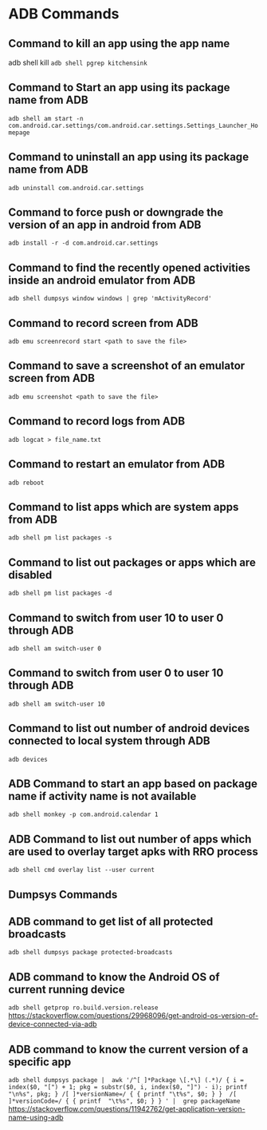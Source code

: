 # ADB Commands


## Command to kill an app using the app name 
adb shell kill `adb shell pgrep kitchensink`

## Command to Start an app using its package name from ADB
`adb shell am start -n com.android.car.settings/com.android.car.settings.Settings_Launcher_Homepage`

## Command to uninstall an app using its package name from ADB 
`adb uninstall com.android.car.settings`

## Command to force push or downgrade the version of an app in android from ADB
`adb install -r -d com.android.car.settings`

## Command to find the recently opened activities inside an android emulator from ADB
`adb shell dumpsys window windows | grep 'mActivityRecord'`

## Command to record screen from ADB
`adb emu screenrecord start <path to save the file>`

## Command to save a screenshot of an emulator screen from ADB
`adb emu screenshot <path to save the file>`

## Command to record logs from ADB
`adb logcat > file_name.txt`

## Command to restart an emulator from ADB
`adb reboot`

## Command to list apps which are system apps from ADB
`adb shell pm list packages -s`

## Command to list out packages or apps which are disabled
`adb shell pm list packages -d`

## Command to switch from user 10 to user 0 through ADB
`adb shell am switch-user 0`

## Command to switch from user 0 to user 10 through ADB
`adb shell am switch-user 10`

## Command to list out number of android devices connected to local system through ADB
`adb devices`

## ADB Command to start an app based on package name if activity name is not available
`adb shell monkey -p com.android.calendar 1`

## ADB Command to list out number of apps which are used to overlay target apks with RRO process
`adb shell cmd overlay list --user current`

## Dumpsys Commands 

## ADB command to get list of all protected broadcasts

`adb shell dumpsys package protected-broadcasts`

## ADB command to know the Android OS of current running device 
`adb shell getprop ro.build.version.release`
https://stackoverflow.com/questions/29968096/get-android-os-version-of-device-connected-via-adb 


## ADB command to know the current version of a specific app 
`adb shell dumpsys package | 
awk '/^[ ]*Package \[.*\] (.*)/ { i = index($0, "[") + 1; pkg = substr($0, i, index($0, "]") - i); printf "\n%s", pkg; } /[ ]*versionName=/ { { printf "\t%s", $0; } }  /[ ]*versionCode=/ { { printf  "\t%s", $0; } } ' | 
grep packageName`
https://stackoverflow.com/questions/11942762/get-application-version-name-using-adb































